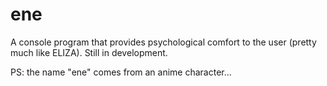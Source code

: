 # ene
A console program that provides psychological comfort to the user (pretty much like ELIZA). Still in development.

PS: the name "ene" comes from an anime character...
